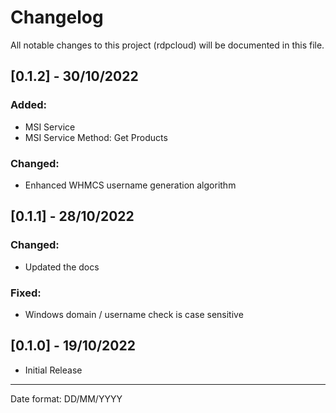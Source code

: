 # Changelog

All notable changes to this project (rdpcloud) will be documented in this file.

## [0.1.2] - 30/10/2022
### Added:
 - MSI Service
 - MSI Service Method: Get Products

### Changed:
 - Enhanced WHMCS username generation algorithm

## [0.1.1] - 28/10/2022
### Changed:
 - Updated the docs

### Fixed:
 - Windows domain / username check is case sensitive

## [0.1.0] - 19/10/2022
- Initial Release

___
Date format: DD/MM/YYYY
